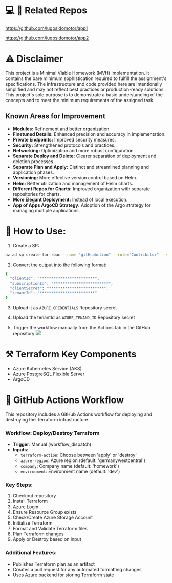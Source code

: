 # 💻 🔗 Related Repos
https://github.com/lugosidomotor/app1

https://github.com/lugosidomotor/app2

# ⚠️ Disclaimer

This project is a Minimal Viable Homework (MVH) implementation. It contains the bare minimum sophistication required to fulfill the assignment's specifications. The infrastructure and code provided here are intentionally simplified and may not reflect best practices or production-ready solutions. This project's sole purpose is to demonstrate a basic understanding of the concepts and to meet the minimum requirements of the assigned task.

## Known Areas for Improvement

- **Modules:** Refinement and better organization.
- **Finetuned Details:** Enhanced precision and accuracy in implementation.
- **Private Endpoints:** Improved security measures.
- **Security:** Strengthened protocols and practices.
- **Networking:** Optimization and more robust configuration.
- **Separate Deploy and Delete:** Clearer separation of deployment and deletion processes.
- **Separate Plan and Apply:** Distinct and streamlined planning and application phases.
- **Versioning:** More effective version control based on Helm.
- **Helm:** Better utilization and management of Helm charts.
- **Different Repos for Charts:** Improved organization with separate repositories for charts.
- **More Elegant Deployment:** Instead of local execution.
- **App of Apps ArgoCD Strategy:** Adoption of the Argo strategy for managing multiple applications.

# 🚀 How to Use:

1. Create a SP:
```bash
az ad sp create-for-rbac --name "gitHubAction" --role="Contributor" --scopes="/subscriptions/YOUR_SUBSCRIPTION_ID"
```

2. Convert the output into the following format:
```bash
{
  "clientId": "************************",
  "subscriptionId": "************************",
  "clientSecret": "************************",
  "tenantId": "************************"
}
```
3. Upload it as `AZURE_CREDENTIALS` Repository secret

4. Upload the tenantId as `AZURE_TENAND_ID` Repository secret

5. Trigger the workflow manually from the Actions tab in the GitHub repository
![](pics/usage.jpg)


# ⚒️ Terraform Key Components

- Azure Kubernetes Service (AKS)
- Azure PostgreSQL Flexible Server
- ArgoCD

# 🔄 GitHub Actions Workflow

This repository includes a GitHub Actions workflow for deploying and destroying the Terraform infrastructure.

### Workflow: Deploy/Destroy Terraform

- **Trigger**: Manual (workflow_dispatch)
- **Inputs**:
  - `terraform-action`: Choose between 'apply' or 'destroy'
  - `azure-region`: Azure region (default: 'germanywestcentral')
  - `company`: Company name (default: 'homework')
  - `environment`: Environment name (default: 'dev')

### Key Steps:

1. Checkout repository
2. Install Terraform
3. Azure Login
4. Ensure Resource Group exists
5. Check/Create Azure Storage Account
6. Initialize Terraform
7. Format and Validate Terraform files
8. Plan Terraform changes
9. Apply or Destroy based on input

### Additional Features:

- Publishes Terraform plan as an artifact
- Creates a pull request for any automated formatting changes
- Uses Azure backend for storing Terraform state


